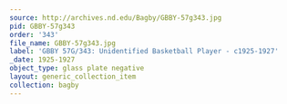 ```yaml
---
source: http://archives.nd.edu/Bagby/GBBY-57g343.jpg
pid: GBBY-57g343
order: '343'
file_name: GBBY-57g343.jpg
label: 'GBBY 57G/343: Unidentified Basketball Player - c1925-1927'
_date: 1925-1927
object_type: glass plate negative
layout: generic_collection_item
collection: bagby
---
```

